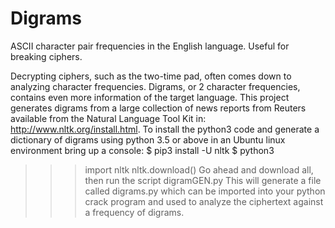 # Digrams
ASCII character pair frequencies in the English language.  Useful for breaking ciphers.

Decrypting ciphers, such as the two-time pad, often comes down to analyzing character
frequencies.  Digrams, or 2 character frequencies, contains even more information of
the target language.  This project generates digrams from a large collection of news
reports from Reuters available from the Natural Language Tool Kit in: 
http://www.nltk.org/install.html.  To install the python3 code and generate a dictionary
of digrams using python 3.5 or above in an Ubuntu linux environment bring up a console:
 $ pip3 install -U nltk
 $ python3
 >>> import nltk
 >>> nltk.download()
Go ahead and download all, then run the script digramGEN.py
This will generate a file called digrams.py which can be imported into your python crack
program and used to analyze the ciphertext against a frequency of digrams.
